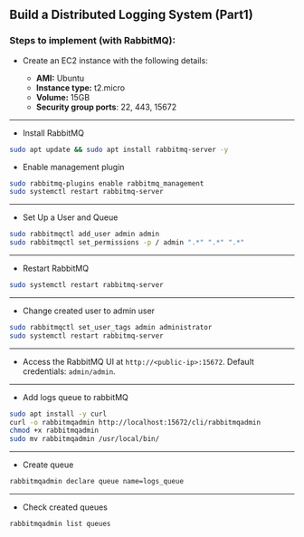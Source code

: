 ## Build a Distributed Logging System (Part1)



### Steps to implement (with RabbitMQ):

- Create an EC2 instance with the following details:
  
  - **AMI:** Ubuntu
  - **Instance type:** t2.micro
  - **Volume:** 15GB
  - **Security group ports**: 22, 443, 15672
--- 

- Install RabbitMQ
```bash
sudo apt update && sudo apt install rabbitmq-server -y
```

- Enable management plugin
```bash
sudo rabbitmq-plugins enable rabbitmq_management
sudo systemctl restart rabbitmq-server
```
---

- Set Up a User and Queue
```bash
sudo rabbitmqctl add_user admin admin
sudo rabbitmqctl set_permissions -p / admin ".*" ".*" ".*"
```
---

- Restart RabbitMQ
```bash
sudo systemctl restart rabbitmq-server
```
---

- Change created user to admin user
```bash
sudo rabbitmqctl set_user_tags admin administrator
sudo systemctl restart rabbitmq-server
```
---

- Access the RabbitMQ UI at `http://<public-ip>:15672`. Default credentials: `admin/admin`.
---

- Add logs queue to rabbitMQ
```bash
sudo apt install -y curl
curl -o rabbitmqadmin http://localhost:15672/cli/rabbitmqadmin
chmod +x rabbitmqadmin
sudo mv rabbitmqadmin /usr/local/bin/
```
---

- Create queue
```bash
rabbitmqadmin declare queue name=logs_queue
```
---

- Check created queues
```bash
rabbitmqadmin list queues
```